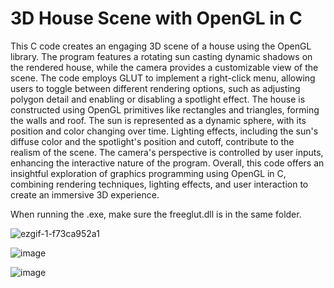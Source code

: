 # 3D House Scene with OpenGL in C

This C code creates an engaging 3D scene of a house using the OpenGL library. The program features a rotating sun casting dynamic shadows on the rendered house, while the camera provides a customizable view of the scene. The code employs GLUT to implement a right-click menu, allowing users to toggle between different rendering options, such as adjusting polygon detail and enabling or disabling a spotlight effect. The house is constructed using OpenGL primitives like rectangles and triangles, forming the walls and roof. The sun is represented as a dynamic sphere, with its position and color changing over time. Lighting effects, including the sun's diffuse color and the spotlight's position and cutoff, contribute to the realism of the scene. The camera's perspective is controlled by user inputs, enhancing the interactive nature of the program. Overall, this code offers an insightful exploration of graphics programming using OpenGL in C, combining rendering techniques, lighting effects, and user interaction to create an immersive 3D experience.

When running the .exe, make sure the freeglut.dll is in the same folder.


![ezgif-1-f73ca952a1](https://github.com/user-attachments/assets/96ca5f09-7f65-40cf-9838-ee718e3dedb3)


![image](https://github.com/raccoote/Spinning-Cube/assets/74006924/0c5ad375-3f4b-4af9-b7c3-4d1d29e71870)



![image](https://github.com/raccoote/Spinning-Cube/assets/74006924/65356853-d493-4eb4-ab66-90cfd3421eef)
